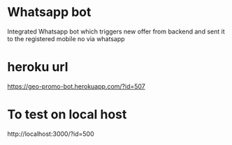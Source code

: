 # Whatsapp bot 
Integrated Whatsapp bot which triggers new offer from backend and sent it to the registered mobile no via whatsapp

# heroku url 

https://geo-promo-bot.herokuapp.com/?id=507

# To test on local host 

http://localhost:3000/?id=500